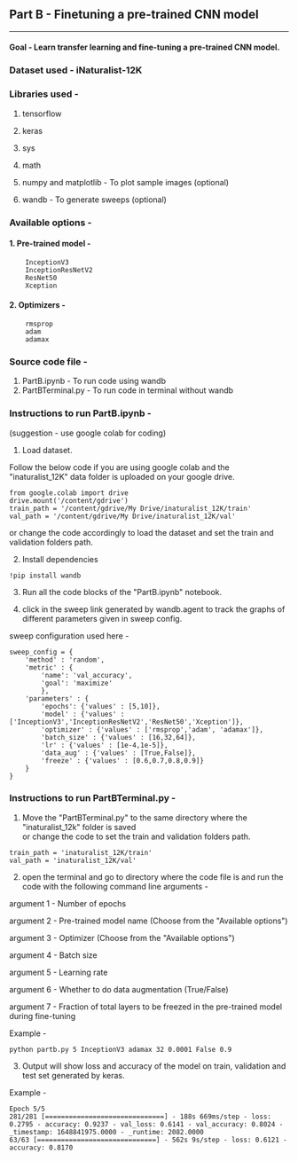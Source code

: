 ## Part B - Finetuning a pre-trained CNN model
<hr>

#### Goal - Learn transfer learning and fine-tuning a pre-trained CNN model. 


### Dataset used - iNaturalist-12K 


### Libraries used - 

1. tensorflow 

2. keras 

3. sys

4. math 

5. numpy and matplotlib - To plot sample images (optional) 

6. wandb - To generate sweeps (optional)



### Available options -
#### 1. Pre-trained model - 
        InceptionV3
        InceptionResNetV2
        ResNet50
        Xception
        
#### 2. Optimizers - 
        rmsprop
        adam
        adamax


### Source code file - <br>
1. PartB.ipynb - To run code using wandb <br>
2. PartBTerminal.py - To run code in terminal without wandb <br>


### Instructions to run PartB.ipynb - 

(suggestion - use google colab for coding)

1. Load dataset.

Follow the below code if you are using google colab and the "inaturalist_12K" data folder is uploaded on your google drive. <br>
```
from google.colab import drive
drive.mount('/content/gdrive')
train_path = '/content/gdrive/My Drive/inaturalist_12K/train'
val_path = '/content/gdrive/My Drive/inaturalist_12K/val'
```

or change the code accordingly to load the dataset and set the train and validation folders path. <br>


2. Install dependencies <br>
```
!pip install wandb
```

3. Run all the code blocks of the "PartB.ipynb" notebook.

4. click in the sweep link generated by wandb.agent to track the graphs of different parameters given in sweep config.

sweep configuration used here -
```
sweep_config = {
    'method' : 'random', 
    'metric' : {
        'name': 'val_accuracy',
        'goal': 'maximize'   
        },
    'parameters' : {
        'epochs': {'values' : [5,10]},
        'model' : {'values' : ['InceptionV3','InceptionResNetV2','ResNet50','Xception']},
        'optimizer' : {'values' : ['rmsprop','adam', 'adamax']},
        'batch_size' : {'values' : [16,32,64]},
        'lr' : {'values' : [1e-4,1e-5]},
        'data_aug' : {'values' : [True,False]},
        'freeze' : {'values' : [0.6,0.7,0.8,0.9]}
    }
}
```

### Instructions to run PartBTerminal.py -
1. Move the "PartBTerminal.py" to the same directory where the "inaturalist_12k" folder is saved<br>
   or change the code to set the train and validation folders path.
```
train_path = 'inaturalist_12K/train'
val_path = 'inaturalist_12K/val'
```

2. open the terminal and go to directory where the code file is and run the code with the following command line arguments - 

argument 1 - Number of epochs

argument 2 - Pre-trained model name (Choose from the "Available options")

argument 3 - Optimizer (Choose from the "Available options")

argument 4 - Batch size

argument 5 - Learning rate

argument 6 - Whether to do data augmentation (True/False)

argument 7 - Fraction of total layers to be freezed in the pre-trained model during fine-tuning 

Example - 
```
python partb.py 5 InceptionV3 adamax 32 0.0001 False 0.9
```

3. Output will show loss and accuracy of the model on train, validation and test set generated by keras.

Example - 
```
Epoch 5/5
281/281 [==============================] - 188s 669ms/step - loss: 0.2795 - accuracy: 0.9237 - val_loss: 0.6141 - val_accuracy: 0.8024 - _timestamp: 1648841975.0000 - _runtime: 2082.0000
63/63 [==============================] - 562s 9s/step - loss: 0.6121 - accuracy: 0.8170
```
